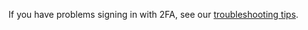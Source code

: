 If you have problems signing in with 2FA, see our [troubleshooting tips](/platform-deep-dive/cobalt-account/account-recovery/#problems-with-two-factor-authentication).
